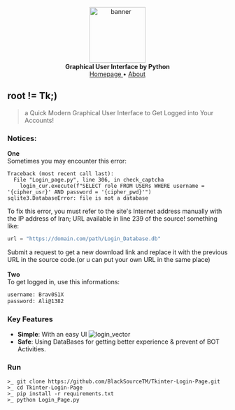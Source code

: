 <p align="center">
    <a href="github.address">
        <img src="https://github.com/BlackSourceTM/Tkinter-Login-Page/blob/main/banner.png" alt="banner" width="128">
    </a>
    <br>
    <b>Graphical User Interface by Python</b>
    <br>
    <a href="https://github.com/BlackSourceTM/Tkinter-Login-Page">
        Homepage    
    </a>
    •
    <a href="https://bit.ly/Mr_kia">
            About
    </a>
</p>

## root != Tk;)

> a Quick Modern Graphical User Interface to Get Logged into Your Accounts!

### Notices:
**One**<br>
Sometimes you may encounter this error:
```text
Traceback (most recent call last):
  File "Login_page.py", line 306, in check_captcha
    login_cur.execute(f"SELECT role FROM USERs WHERE username = '{cipher_usr}' AND password = '{cipher_pwd}'")
sqlite3.DatabaseError: file is not a database
```
To fix this error, you must refer to the site's Internet address manually with the IP address of Iran; URL available in line 239 of the source! something like:
```Python
url = "https://domain.com/path/Login_Database.db"
```
Submit a request to get a new download link and replace it with the previous URL in the source code.(or u can put your own URL in the same place)<br><br>
**Two**<br>
To get logged in, use this informations:
```bash
username: Brav0S1X
password: Ali@1382
```

### Key Features

- **Simple**: With an easy UI
![login_vector](https://github.com/user-attachments/assets/f615e97b-ada7-4a89-812f-85836bbea397)
- **Safe**: Using DataBases for getting better experience & prevent of BOT Activities.

### Run

```text
>_ git clone https://github.com/BlackSourceTM/Tkinter-Login-Page.git
>_ cd Tkinter-Login-Page
>_ pip install -r requirements.txt
>_ python Login_Page.py
```
